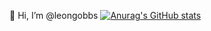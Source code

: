 👋 Hi, I’m @leongobbs
[![Anurag's GitHub stats](https://github-readme-stats.vercel.app/api?leongobbs=anuraghazra)](https://github.com/anuraghazra/github-readme-stats)
